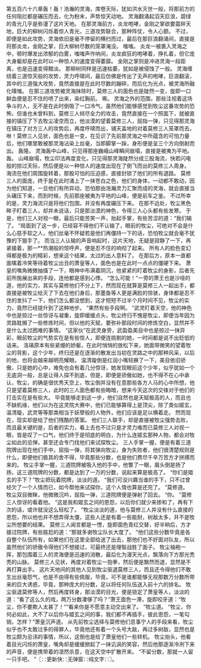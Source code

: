 第五百六十六章轰！轰！浩瀚的灵海，席卷天际，犹如洪水灭世一般，将那前方的任何阻拦都是碾压而去，化为粉末，声势惊天动地。
灵海翻涌起滔天巨浪，碧绿的青光几乎是弥漫了这片天地。
在那灵海前方，炎龙咆哮，金刚之掌欲要震碎天地，巨大的柳树闪烁着惊人青光，三道攻势联合，那种阵仗，令人心颤。
不过，即便是如此攻势，灵海依旧是毫不停留的横扫而过，最后在那巨浪翻涌间，直接是将那炎龙，金刚之掌，巨大柳树尽数的笼罩淹没。
嗤嗤。
炎龙一被裹入灵海之中，顿时爆发出浓郁的白雾，嗤嗤声作响间，炎龙疯狂的咆哮着，挣扎着，但它庞大身躯却是在此时以一种惊人的速度变得萎靡。
金刚之掌则是冲进灵海一段距离，也是迅速变得黯淡。
那柳树同样是迅速枯萎，犹如是被侵蚀了一般。
灵海缠绕着三道惊天般的攻势，灵力呼啸间，最后仿佛是传出了无声的咆哮，巨浪翻滚，其中的三道强大攻势，竟然直接是在此时尽数的蹦碎，而后化为光点，被灵海所融化噗嗤。
在那三道攻势被灵海抹除时，莫修三人的面色也是陡然一变，旋即一口鲜血便是忍不住的喷了出来，染红胸前。
嘶。
灵海之外的范围，那些注视着这场争斗的人，无不是在此时倒吸了一口冷气，虽然他们能够感觉到牧尘这番攻势的恐怖，但谁也未曾料到，莫修三人倾尽全力的攻击，竟然直接在一个照面下，就被直接的镇压了下去牧尘凌空而立，他淡漠的望着莫修三人，屈指一弹，只见得那灵海在镇压了对方三人的攻势后，再度呼啸而出，铺天盖地的对着莫修三人笼罩而去。
咻！莫修三人见状，面色也是一变，在见识了先前那灵海之中所蕴含的可怕力量后，他们哪里敢被那灵海沾染上丝毫，当即脚掌一跺，身形便是呈三个方向倒射而出。
轰隆。
灵海轰中山峰，只见得那座巍峨山峰瞬间崩塌，直接是被夷为平地。
轰。
山峰崩塌，牧尘印法再度变化，只见得那灵海陡然分成三股海流，快若闪电般的掠过天际，然后便是以一种惊人的速度出现在了倒飞而出的莫修三人周身。
海流在他们周围旋转着，那股可怕的压迫感，直接封锁了他们的所有退路。
莫修三人的面庞，终于是在此时涌上了一抹苍白之色，他们的身体，一动都不敢动，因为他们知道，一旦他们有所异动，恐怕那由浩瀚灵力汇聚而成的灵海，就会直接当头碾压下来，而到时候，先前那座被夷为平地的山峰，便是前车之鉴。
不过所幸的是，灵力海流只是将他们包围，并没有再度碾压下来。
在那不远处，牧尘黑色眸子盯着三人，却并未说话，只是那淡漠的神色，令得三人心头都有些发寒。
于是，他们三人对视一眼，最后只能苦笑一声，抬起手掌，有些苦涩的道：“我们输了。
”局面到了这一步，已经容不得他们不认输了，眼前的牧尘，可绝对不会是什么心慈手软之人，他们丝毫不怀疑若是他们再僵持一下的话，恐怕牧尘就会毫不犹豫的下狠手了。
而当三人认输的声音响起时，这片天地，无疑是寂静了一下，再紧接着，那一**热潮般的惊呼声，便是忍不住的响彻了起来。
所有人的脸色变幻得都是极为的精彩，想来这个结果，太过的出人意料了。
在那后方，原本一直都面噙着冷笑等待着牧尘出丑的萧皇等人，面色也是在此时一点点的僵硬下来。
萧皇的嘴角微微抽搐了一下，眼神中布满着阴沉，他紧紧的盯着牧尘的身影，后者先前所施展出来的手段，连他都是感到心悸。
“怎么可能！”一旁的萧王也是沙哑的道，他的实力，其实与莫修他们不分上下，然而现在就算是莫修三人一起出手，都直接是被牧尘给灭了下去在他们身后，那墨鱼等人更是满脸的惊骇，身体都是忍不住的发抖了一下，他们怎么都没想到，这才短短不过半个月时间不见，牧尘的实力，竟然已经提升到了这种地步。
“果然有些手段啊。
”武灵盯着天空，他的神色中也是掠过一丝惊讶与凝重，旋即缓缓点头，牧尘终归不愧是牧尘，即便当年因为灵路耽搁了一些修炼时间，但以他的天赋，要弥补那段时间的修炼空白，显然并不是什么太过困难的事情。
“这家伙”在武灵身旁，武盈盈美目中也是掠过一抹异彩，眼前牧尘的气势实在是有些惊人，即便连挑剔的她，一时间都是说不出贬低的话来。
洛璃原本有些紧绷的娇躯，在此时悄悄的放松下来，她面带微笑的望着牧尘的背影，这个少年，终归还是在逐渐的散发出当初在灵路之中的那种风采，以后的他，也将会越来越明亮耀眼。
温清璇倒是红润小嘴轻撅了一下，美目依旧骄傲，只是她的心中，难免也会有着几分惊讶，她发现眼前这个少年，似乎犹如一个无底洞一般，总是让得人探不到底，但是，即便是骄傲如她，也不得不在心中承认，牧尘，的确是很优秀天空上，牧尘倒并没有在意那些各方人马的心中所想，他只是望着莫修三人，此时的三人面色都有些晦暗，想来今天这次的交锋对于他们的打击实在是有些大。
毕竟能够走到这一步，他们自然也是天赋极高的人，而且也不缺机缘，他们以为在这灵院大赛中，他们已能够算得上是顶尖，除了类似姬玄，温清璇，武灵等等那类相当于妖孽般的人物外，他们应该是足以横着走。
然而现在，现实却是给了他们残酷的答案。
他们三人联手，却是直接被牧尘强势击败，而且最关键的是，后者的实力，看上去也不过只是才灵力难而已莫修三人对视一眼，皆是叹了一口气，他们终于是彻底的明白，为什么连姬玄那种人物，都会对牧尘如此的忌惮，甚至还会专门找他们来试探牧尘。
三人手掌一握，便是有着三道院牌出现在他们手中，屈指一弹，将其弹向牧尘，身为失败者，他们很清楚规则是什么，即便他们极其的舍不得，毕竟那些分数，也是他们费尽千辛万苦方才拼搏而来的。
牧尘手掌一握，三道院牌被吸入他的手中，他瞥了一眼，眉头倒是扬了扬，这三道院牌的分数，都是达到了一万的分数，说起来算是极高了。
“你们是姬玄的手下？”牧尘把玩着院牌，淡淡的道。
“我们可没兴趣当谁的手下，只不过曾经欠了一个人情而已，如今帮他来试探你，这个人情也算是还完了。
”莫修道。
牧尘双目微眯，他微微沉吟，屈指一弹，三道院牌便是弹射了回去。
“你。
”莫修三人惊讶的看着他。
“这是我和姬玄之间的恩怨，以后你们就少来掺和了，再有下次的话，或许就没这么轻松了。
”牧尘淡淡的道，他与莫修三人并没有什么直接的恩怨，所以他也并不想弄得太僵，这些人还是有着一些能耐，树敌太多，并不是牧尘所想要的结果。
莫修三人闻言都是一愣，旋即面色青红交替，好半晌后，方才接过院牌，有些尴尬的道：“那就多谢牧尘队长大度了。
”他们这些分数毕竟是各自整个队伍所有，如果他们在这里全部给送了出去，那他们也不好面对队友，所以虽然他们的骄傲令得他们不想接过，可最终还是理智战胜了面子。
牧尘袖袍一挥，那包围着三人的灵海便是迅速的消散，最后化为漫天光点，飘落向下方那光秃秃的山脉。
莫修三人见状，再度对着牧尘一抱拳，然后便是飘然而退，显然是不再打算出手。
这片天地间的其他人见到牧尘驱退莫修三人，而且还令得他们不敢生出丝毫怨气，也是不由得有些佩服，毕竟，可不是谁都能够无视那数万分数所带来的巨大诱惑，毕竟，那种庞大的分数，足以将任何队伍送入前十六的排名。
牧尘驱退莫修等人，然后再度转身，那淡漠的目光，便是锁定了萧皇等人，淡淡的道：“看了这么久的戏，两万分数凑够了吗？”萧王面色一滞，旋即咬牙道：“牧尘，你不要欺人太甚了！”“看来你是不愿意主动交出来了。
”牧尘道。
“牧尘，你何必如此，大不了以后你与姬玄之间的事，我们都不再插手，彼此恩怨，一笔勾销，怎样？”萧皇沉声道。
从先前牧尘选择与莫修他们息事宁人的手段来看，牧尘似乎也不太敢过多的得罪人，毕竟他还有着一个头号大敌，再过多树敌，显然也是牧尘颇为忌讳的事情，所以，这倒也是给了萧皇他们一些转机。
牧尘抬头，他看着目光闪烁的萧皇，嘴角却是缓缓掀起了一抹讥讽的笑容，然后他那逐渐冷冽下来的声音，便是携带着的凛然杀意，在这天空中扩散开来。
“不留分数，那就一人留一只手吧。
”〖∷更新快∷无弹窗∷纯文字∷〗。
